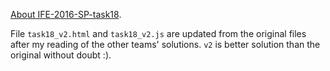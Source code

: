 [About IFE-2016-SP-task18](http://baishusama.github.io/2016/12/26/IFE-2016-SP-task18/).

File `task18_v2.html` and `task18_v2.js` are updated from the original files after my reading of the other teams' solutions. `v2` is better solution than the original without doubt :).